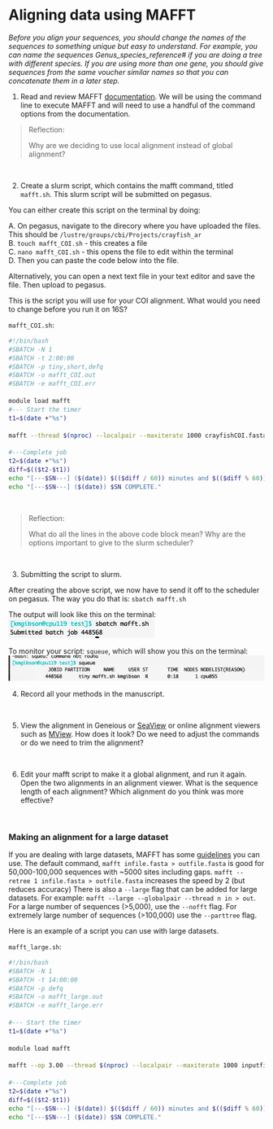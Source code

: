 # Aligning data using MAFFT 

*Before you align your sequences, you should change the names of the sequences to something unique but easy to understand. For example, you can name the sequences Genus_species_reference# if you are doing a tree with different species. If you are using more than one gene, you should give sequences from the same voucher similar names so that you can concatenate them in a later step.*

1. Read and review MAFFT [documentation](https://mafft.cbrc.jp/alignment/software/manual/manual.html). We will be using the command line to execute MAFFT and will need to use a handful of the command options from the documentation.

> Reflection:
> 
> Why are we deciding to use local alignment instead of global alignment?
<br/>


2. Create a slurm script, which contains the mafft command, titled `mafft.sh`. This slurm script will be submitted on pegasus.

You can either create this script on the terminal by doing:

A.  On pegasus, navigate to the direcory where you have uploaded the files. This should be `/lustre/groups/cbi/Projects/crayfish_ar`   
B.  `touch mafft_COI.sh` - this creates a file <br/>
C.  `nano mafft_COI.sh` - this opens the file to edit within the terminal <br/>
D.  Then you can paste the code below into the file. 
<br/>

Alternatively, you can open a next text file in your text editor and save the file. Then upload to pegasus.

This is the script you will use for your COI alignment. What would you need to change before you run it on 16S?

`mafft_COI.sh`:

```bash
#!/bin/bash
#SBATCH -N 1
#SBATCH -t 2:00:00
#SBATCH -p tiny,short,defq
#SBATCH -o mafft_COI.out
#SBATCH -e mafft_COI.err

module load mafft
#--- Start the timer
t1=$(date +"%s")

mafft --thread $(nproc) --localpair --maxiterate 1000 crayfishCOI.fasta > aligned_crayfishCOI.fasta

#---Complete job
t2=$(date +"%s")
diff=$(($t2-$t1))
echo "[---$SN---] ($(date)) $(($diff / 60)) minutes and $(($diff % 60)) seconds elapsed."
echo "[---$SN---] ($(date)) $SN COMPLETE."

```
<br/>


> Reflection:
> 
> What do all the lines in the above code block mean? Why are the options important to give to the slurm scheduler?
<br/>


3. Submitting the script to slurm. <br/>

After creating the above script, we now have to send it off to the scheduler on pegasus. The way you do that is: `sbatch mafft.sh`

The output will look like this on the terminal: <br/>
![mafft_img2](images/mafft_img2.png)

To monitor your script: `squeue`, which will show you this on the terminal: <br/>
![mafft_img3](images/mafft_img3.png)
<br/>

4. Record all your methods in the manuscript. 
<br/>


5. View the alignment in Geneious or [SeaView](http://doua.prabi.fr/software/seaview) or online alignment viewers such as [MView](https://www.ebi.ac.uk/Tools/msa/mview/). How does it look? Do we need to adjust the commands or do we need to trim the alignment?
<br/>

6. Edit your mafft script to make it a global alignment, and run it again. Open the two alignments in an alignment viewer. What is the sequence length of each alignment? Which alignment do you think was more effective?
<br/>



### Making an alignment for a large dataset

If you are dealing with large datasets, MAFFT has some [guidelines](https://mafft.cbrc.jp/alignment/software/tips.html#longsequences) you can use. The default command, `mafft infile.fasta > outfile.fasta` is good for 50,000-100,000 sequences with ~5000 sites including gaps.
`mafft --retree 1 infile.fasta > outfile.fasta` increases the speed by 2 (but  reduces accuracy)
There is also a `--large` flag that can be added for large datasets.
For example: `mafft --large --globalpair --thread n in > out`.
For a large number of sequences (>5,000), use the `--nofft` flag. For extremely large number of sequences (>100,000) use the `--parttree` flag.


Here is an example of a script you can use with large datasets.
<br/>

`mafft_large.sh`:

```bash
#!/bin/bash
#SBATCH -N 1
#SBATCH -t 14:00:00
#SBATCH -p defq
#SBATCH -o mafft_large.out
#SBATCH -e mafft_large.err

#--- Start the timer
t1=$(date +"%s")

module load mafft

mafft --op 3.00 --thread $(nproc) --localpair --maxiterate 1000 inputfile.fasta > aligned_output_large.fasta

#---Complete job
t2=$(date +"%s")
diff=$(($t2-$t1))
echo "[---$SN---] ($(date)) $(($diff / 60)) minutes and $(($diff % 60)) seconds elapsed."
echo "[---$SN---] ($(date)) $SN COMPLETE."

```
<br/>
